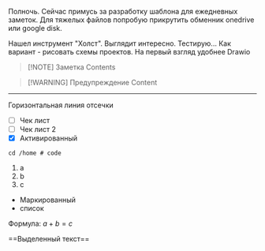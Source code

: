Полночь. Сейчас примусь за разработку шаблона для ежедневных заметок.
Для тяжелых файлов попробую прикрутить обменник onedrive или google disk.

Нашел инструмент "Холст". Выглядит интересно. Тестирую...
Как вариант - рисовать схемы проектов. На первый взгляд удобнее Drawio

> [!NOTE] Заметка
> Contents
> 

>[!WARNING] Предупреждение 
> Content

---
Горизонтальная линия отсечки

- [ ] Чек лист
- [ ] Чек лист 2
- [x] Активированный

`cd /home # code`

1. a
2. b
3. с

- Маркированный
- список

Формула: $a+b=c$

==Выделенный текст==